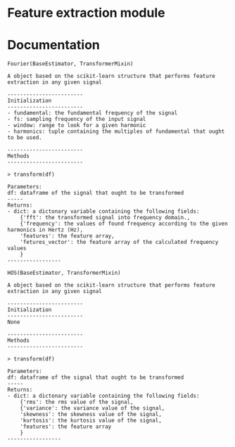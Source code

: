 Feature extraction module
===

# Documentation
`Fourier(BaseEstimator, TransformerMixin)`
 
    A object based on the scikit-learn structure that performs feature extraction in any given signal
    
    ------------------------
    Initialization
    ------------------------
    - fundamental: the fundamental frequency of the signal
    - fs: sampling frequency of the input signal
    - window: range to look for a given harmonic
    - harmonics: tuple containing the multiples of fundamental that ought to be used.

    ------------------------
    Methods
    ------------------------
    
    > transform(df)

    Parameters:
    df: dataframe of the signal that ought to be transformed
    -----
    Returns:
    - dict: a dictonary variable containing the following fields: 
        {'fft': the transformed signal into frequency domain.,
        {'frequency': the values of found frequency according to the given harmonics in Hertz (Hz),
        'features': the feature array,
        'fetures_vector': the feature array of the calculated frequency values
        }
    -----------------


`HOS(BaseEstimator, TransformerMixin)`
 
    A object based on the scikit-learn structure that performs feature extraction in any given signal
    
    ------------------------
    Initialization
    ------------------------
    None

    ------------------------
    Methods
    ------------------------
    
    > transform(df)

    Parameters:
    df: dataframe of the signal that ought to be transformed
    -----
    Returns:
    - dict: a dictonary variable containing the following fields: 
        {'rms': the rms value of the signal,
        {'variance': the variance value of the signal,
        'skewness': the skewness value of the signal,
        'kurtosis': the kurtosis value of the signal,
        'features': the feature array
        }
    -----------------